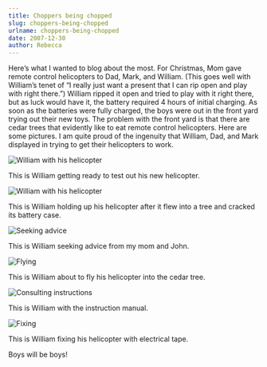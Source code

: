 ```yaml
---
title: Choppers being chopped
slug: choppers-being-chopped
urlname: choppers-being-chopped
date: 2007-12-30
author: Rebecca
---
```

Here&#x02bc;s what I wanted to blog about the most. For Christmas, Mom gave
remote control helicopters to Dad, Mark, and William. (This goes well with
William&#x02bc;s tenet of &ldquo;I really just want a present that I can rip
open and play with right there.&rdquo;) William ripped it open and tried to play
with it right there, but as luck would have it, the battery required 4 hours of
initial charging. As soon as the batteries were fully charged, the boys were out
in the front yard trying out their new toys. The problem with the front yard is
that there are cedar trees that evidently like to eat remote control
helicopters. Here are some pictures. I am quite proud of the ingenuity that
William, Dad, and Mark displayed in trying to get their helicopters to work.

<img src="{static}/images/2007-12-25-helicopter-01.jpg" alt="William with his helicopter" class="img-fluid">

This is William getting ready to test out his new helicopter.

<img src="{static}/images/2007-12-25-helicopter-02.jpg" alt="William with his helicopter" class="img-fluid">

This is William holding up his helicopter after it flew into a tree and cracked
its battery case.

<img src="{static}/images/2007-12-25-helicopter-03.jpg" alt="Seeking advice" class="img-fluid">

This is William seeking advice from my mom and John.

<img src="{static}/images/2007-12-25-helicopter-04.jpg" alt="Flying" class="img-fluid">

This is William about to fly his helicopter into the cedar tree.

<img src="{static}/images/2007-12-25-helicopter-05.jpg" alt="Consulting instructions" class="img-fluid">

This is William with the instruction manual.

<img src="{static}/images/2007-12-25-helicopter-06.jpg" alt="Fixing" class="img-fluid">

This is William fixing his helicopter with electrical tape.

Boys will be boys!
